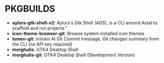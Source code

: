# PKGBUILDS

- **aylurs-gtk-shell-v2**: Aylurs's Gtk Shell (AGS), is a CLI around Astal to scaffold and run projects."
- **icon-theme-browser-git**: Browse system installed icon themes
- **lumen-git**: Instant AI Git Commit message, Git changes summary from the CLI (no API key required)
- **morghulis**: GTK4 Desktop Shell
- **morghulis-git**: GTK4 Desktop Shell (Development Version)
